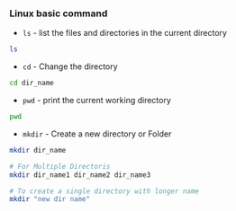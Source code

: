 ### Linux basic command

- `ls` - list the files and directories in the current directory
```bash
ls
```

- `cd` - Change the directory
```bash
cd dir_name
```

- `pwd` - print the current working directory
```bash
pwd
```

- `mkdir` - Create a new directory or Folder
```bash
mkdir dir_name

# For Multiple Directoris
mkdir dir_name1 dir_name2 dir_name3 

# To create a single directory with longer name
mkdir "new dir name"   
```

